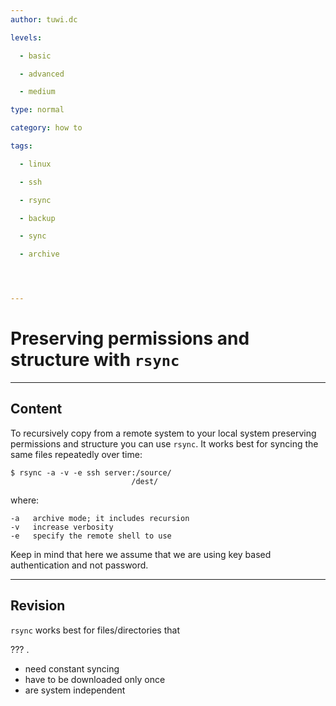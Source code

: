 ```yaml
---
author: tuwi.dc

levels:

  - basic

  - advanced

  - medium

type: normal

category: how to

tags:

  - linux

  - ssh

  - rsync

  - backup

  - sync

  - archive




---
```


# Preserving permissions and structure with `rsync`

---
## Content

To recursively copy from a remote system to your local system preserving permissions and structure you can use `rsync`. It works best for syncing the same files repeatedly over time:
```
$ rsync -a -v -e ssh server:/source/
                           /dest/
```
where:
```
-a   archive mode; it includes recursion
-v   increase verbosity
-e   specify the remote shell to use
```
Keep in mind that here we assume that we are using key based authentication and not password.

---
## Revision

`rsync` works best for files/directories that 

??? . 

* need constant syncing
* have to be downloaded only once
* are system independent

